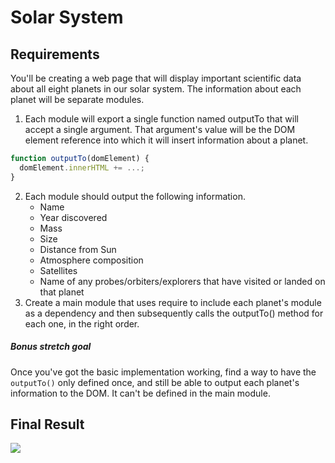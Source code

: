 # Solar System

## Requirements
You'll be creating a web page that will display important scientific data about all eight planets in our solar system. The information about each planet will be separate modules.
1. Each module will export a single function named outputTo that will accept a single argument. That argument's value will be the DOM element reference into which it will insert information about a planet.
```javascript
function outputTo(domElement) {
  domElement.innerHTML += ...;
}
```
2. Each module should output the following information.
	* Name
	* Year discovered
	* Mass
	* Size
	* Distance from Sun
	* Atmosphere composition
	* Satellites
	* Name of any probes/orbiters/explorers that have visited or landed on that planet
3. Create a main module that uses require to include each planet's module as a dependency and then subsequently calls the outputTo() method for each one, in the right order.

##### Bonus stretch goal
Once you've got the basic implementation working, find a way to have the `outputTo()` only defined once, and still be able to output each planet's information to the DOM. It can't be defined in the main module.

## Final Result
![](1.png)
